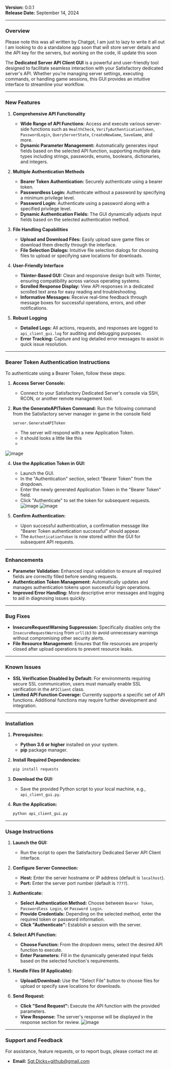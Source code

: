 **Version:** 0.0.1  
**Release Date:** September 14, 2024

---

### **Overview**
Please note this was all written by Chatgpt, I am just to lazy to write it all out
I am looking to do a standalone app soon that will store server details and the API key for the servers, but working on the code, ill update this soon


The **Dedicated Server API Client GUI** is a powerful and user-friendly tool designed to facilitate seamless interaction with your Satisfactory dedicated server's API. Whether you're managing server settings, executing commands, or handling game sessions, this GUI provides an intuitive interface to streamline your workflow.

---

### **New Features**

1. **Comprehensive API Functionality**
   - **Wide Range of API Functions:** Access and execute various server-side functions such as `HealthCheck`, `VerifyAuthenticationToken`, `PasswordLogin`, `QueryServerState`, `CreateNewGame`, `SaveGame`, and more.
   - **Dynamic Parameter Management:** Automatically generates input fields based on the selected API function, supporting multiple data types including strings, passwords, enums, booleans, dictionaries, and integers.

2. **Multiple Authentication Methods**
   - **Bearer Token Authentication:** Securely authenticate using a bearer token.
   - **Passwordless Login:** Authenticate without a password by specifying a minimum privilege level.
   - **Password Login:** Authenticate using a password along with a specified privilege level.
   - **Dynamic Authentication Fields:** The GUI dynamically adjusts input fields based on the selected authentication method.

3. **File Handling Capabilities**
   - **Upload and Download Files:** Easily upload save game files or download them directly through the interface.
   - **File Selection Dialogs:** Intuitive file selection dialogs for choosing files to upload or specifying save locations for downloads.

4. **User-Friendly Interface**
   - **Tkinter-Based GUI:** Clean and responsive design built with Tkinter, ensuring compatibility across various operating systems.
   - **Scrolled Response Display:** View API responses in a dedicated scrolled text area for easy reading and troubleshooting.
   - **Informative Messages:** Receive real-time feedback through message boxes for successful operations, errors, and other notifications.

5. **Robust Logging**
   - **Detailed Logs:** All actions, requests, and responses are logged to `api_client_gui.log` for auditing and debugging purposes.
   - **Error Tracking:** Capture and log detailed error messages to assist in quick issue resolution.


---

### **Bearer Token Authentication Instructions**

To authenticate using a Bearer Token, follow these steps:

1. **Access Server Console:**
   - Connect to your Satisfactory Dedicated Server's console via SSH, RCON, or another remote management tool.

2. **Run the GenerateAPIToken Command:**
Run the following command from the Satisfactory server manager in game in the console field
   ```
   server.GenerateAPIToken
   ```
   - The server will respond with a new Application Token.
   - it should looks a little like this 
   - 
![image](https://github.com/user-attachments/assets/ba57e95b-e091-4f49-b8d9-32b6754ec0a1)


4. **Use the Application Token in GUI:**
   - Launch the GUI.
   - In the "Authentication" section, select "Bearer Token" from the dropdown.
   - Enter the newly generated Application Token in the "Bearer Token" field.
   - Click "Authenticate" to set the token for subsequent requests.
![image](https://github.com/user-attachments/assets/74e3e01a-219c-4390-b4a6-6096d50810f3)
![image](https://github.com/user-attachments/assets/87cf8d84-5856-4fd7-a5a5-ca005910e200)


5. **Confirm Authentication:**
   - Upon successful authentication, a confirmation message like "Bearer Token authentication successful" should appear.
   - The `AuthenticationToken` is now stored within the GUI for subsequent API requests.

---

### **Enhancements**

- **Parameter Validation:** Enhanced input validation to ensure all required fields are correctly filled before sending requests.
- **Authentication Token Management:** Automatically updates and manages authentication tokens upon successful login operations.
- **Improved Error Handling:** More descriptive error messages and logging to aid in diagnosing issues quickly.

---

### **Bug Fixes**

- **InsecureRequestWarning Suppression:** Specifically disables only the `InsecureRequestWarning` from `urllib3` to avoid unnecessary warnings without compromising other security alerts.
- **File Resource Management:** Ensures that file resources are properly closed after upload operations to prevent resource leaks.

---

### **Known Issues**

- **SSL Verification Disabled by Default:** For environments requiring secure SSL communication, users must manually enable SSL verification in the `APIClient` class.
- **Limited API Function Coverage:** Currently supports a specific set of API functions. Additional functions may require further development and integration.

---

### **Installation**

1. **Prerequisites:**
   - **Python 3.6 or higher** installed on your system.
   - **pip** package manager.

2. **Install Required Dependencies:**
   ```bash
   pip install requests
   ```

3. **Download the GUI:**
   - Save the provided Python script to your local machine, e.g., `api_client_gui.py`.

4. **Run the Application:**
   ```bash
   python api_client_gui.py
   ```

---

### **Usage Instructions**

1. **Launch the GUI:**
   - Run the script to open the Satisfactory Dedicated Server API Client interface.

2. **Configure Server Connection:**
   - **Host:** Enter the server hostname or IP address (default is `localhost`).
   - **Port:** Enter the server port number (default is `7777`).

3. **Authenticate:**
   - **Select Authentication Method:** Choose between `Bearer Token`, `Passwordless Login`, or `Password Login`.
   - **Provide Credentials:** Depending on the selected method, enter the required token or password information.
   - **Click "Authenticate":** Establish a session with the server.

4. **Select API Function:**
   - **Choose Function:** From the dropdown menu, select the desired API function to execute.
   - **Enter Parameters:** Fill in the dynamically generated input fields based on the selected function's requirements.

6. **Handle Files (If Applicable):**
   - **Upload/Download:** Use the "Select File" button to choose files for upload or specify save locations for downloads.

7. **Send Request:**
   - **Click "Send Request":** Execute the API function with the provided parameters.
   - **View Response:** The server's response will be displayed in the response section for review.
![image](https://github.com/user-attachments/assets/6c6e80f9-74f2-47d6-9ba2-6d9d1ea9eb9a)

---

### **Support and Feedback**

For assistance, feature requests, or to report bugs, please contact me at:

- **Email:** [Sgt.Dicks+github@gmail.com](mailto:Sgt.Dicks+github@gmail.com)
